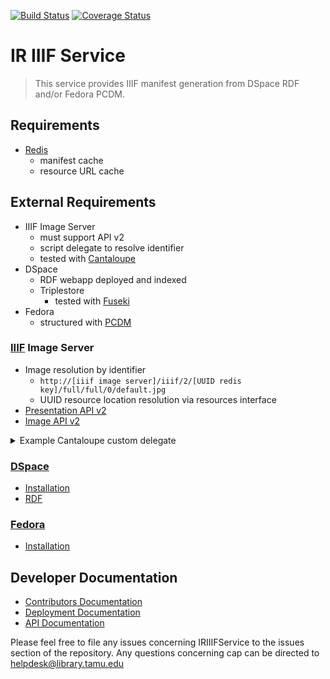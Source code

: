 [![Build Status](https://travis-ci.org/TAMULib/IRIIIFService.svg?branch=master)](https://travis-ci.org/TAMULib/IRIIIFService)
[![Coverage Status](https://coveralls.io/repos/github/TAMULib/IRIIIFService/badge.svg?branch=master)](https://coveralls.io/github/TAMULib/IRIIIFService?branch=master)

# IR IIIF Service
> This service provides IIIF manifest generation from DSpace RDF and/or Fedora PCDM.

## Requirements
- [Redis](https://redis.io/)
  - manifest cache
  - resource URL cache

## External Requirements
- IIIF Image Server
  - must support API v2
  - script delegate to resolve identifier
  - tested with [Cantaloupe](https://medusa-project.github.io/cantaloupe/)
- DSpace
  - RDF webapp deployed and indexed
  - Triplestore
    - tested with [Fuseki](https://jena.apache.org/documentation/fuseki2/)
- Fedora
  - structured with [PCDM](https://pcdm.org/)

### [IIIF](http://iiif.io/) Image Server
- Image resolution by identifier
  - ```http://[iiif image server]/iiif/2/[UUID redis key]/full/full/0/default.jpg```
  - UUID resource location resolution via resources interface
- [Presentation API v2](http://iiif.io/api/presentation/2.1/)
- [Image API v2](http://iiif.io/api/image/2.1/)

<details>
<summary>Example Cantaloupe custom delegate</summary>

<br/>

```
  require 'base64'
  class CustomDelegate
    ##
    # Returns one of the following:
    #
    # 1. String URI
    # 2. Hash with the following keys:
    #     * `uri` [String] (required)
    #     * `username` [String] For HTTP Basic authentication (optional).
    #     * `secret` [String] For HTTP Basic authentication (optional).
    #     * `headers` [Hash<String,String>] Hash of request headers (optional).
    # 3. nil if not found.
    #
    # @param options [Hash] Empty hash.
    # @return See above.
    #
    def httpsource_resource_info(options = {})
      id = context['identifier']
      puts id
      if ( id =~ /^[0-9a-f]{8}-[0-9a-f]{4}-[0-9a-f]{4}-[0-9a-f]{4}-[0-9a-f]{12}$/ )
        uri = '<%= @iiif_service_url %>resources/' + id + '/redirect'
      elsif
        irid = Base64.decode64(id)
        puts irid
        if irid.include? ":"
          parts = irid.split(':')
          ir = parts[0]
          path = parts[1]
          if ir == 'fedora'
            uri = '<%= @fedora_url %>' + path
          elsif ir == 'dspace'
            uri = '<%= @dspace_url %>' + path
          else
            uri = irid
          end
        else
          uri = id
        end
      end
      puts uri
      return uri
    end
  end
```

</details>

### [DSpace](http://www.dspace.org/)
- [Installation](https://wiki.duraspace.org/display/DSDOC6x/Installing+DSpace#space-menu-link-content)
- [RDF](https://wiki.duraspace.org/display/DSDOC6x/Linked+%28Open%29+Data)

### [Fedora](https://fedorarepository.org/)
- [Installation](https://wiki.duraspace.org/display/FEDORA4x/Quick+Start)

## Developer Documentation

- [Contributors Documentation](https://github.com/TAMULib/IRIIIFService/blob/master/CONTRIBUTING.md)
- [Deployment Documentation](https://github.com/TAMULib/IRIIIFService/blob/master/DEPLOYING.md)
- [API Documentation](https://tamulib.github.io/IRIIIFService)

Please feel free to file any issues concerning IRIIIFService to the issues section of the repository. Any questions concerning cap can be directed to [helpdesk@library.tamu.edu]()
